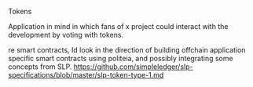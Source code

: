 Tokens

Application in mind in which fans of x project could interact with the development by voting with tokens.

re smart contracts, Id look in the direction of building offchain application specific smart contracts using politeia, and possibly integrating some concepts from SLP.  https://github.com/simpleledger/slp-specifications/blob/master/slp-token-type-1.md
